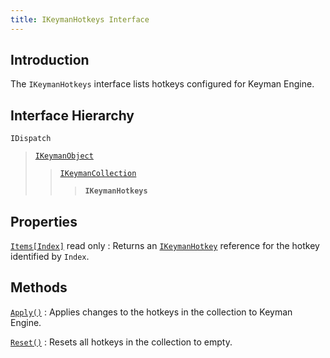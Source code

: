```yaml
---
title: IKeymanHotkeys Interface
---
```


## Introduction

The `IKeymanHotkeys` interface lists hotkeys configured for Keyman
Engine.

## Interface Hierarchy

`IDispatch`  

> [`IKeymanObject`](../IKeymanObject)  
>
> > [`IKeymanCollection`](../IKeymanCollection)  
> >
> > > **`IKeymanHotkeys`**  

## Properties

[`Items[Index]`](Items) <span class="readonly">read only</span>
:   Returns an [`IKeymanHotkey`](../IKeymanHotkey) reference for the
    hotkey identified by `Index`.

## Methods

[`Apply()`](Apply)
:   Applies changes to the hotkeys in the collection to Keyman Engine.

<!-- -->

[`Reset()`](Reset)
:   Resets all hotkeys in the collection to empty.
